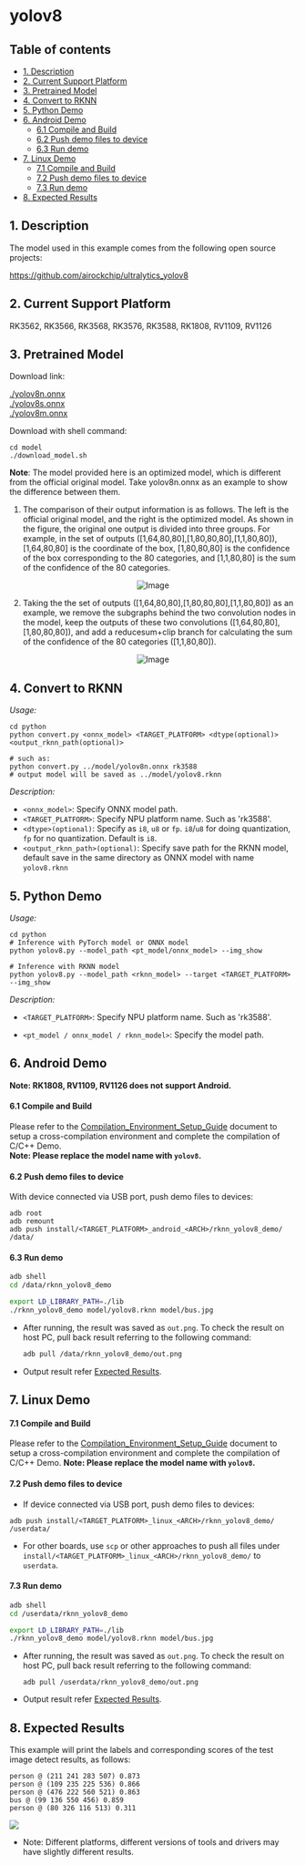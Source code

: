# yolov8

## Table of contents

- [1. Description](#1-description)
- [2. Current Support Platform](#2-current-support-platform)
- [3. Pretrained Model](#3-pretrained-model)
- [4. Convert to RKNN](#4-convert-to-rknn)
- [5. Python Demo](#5-python-demo)
- [6. Android Demo](#6-android-demo)
  - [6.1 Compile and Build](#61-compile-and-build)
  - [6.2 Push demo files to device](#62-push-demo-files-to-device)
  - [6.3 Run demo](#63-run-demo)
- [7. Linux Demo](#7-linux-demo)
  - [7.1 Compile and Build](#71-compile-and-build)
  - [7.2 Push demo files to device](#72-push-demo-files-to-device)
  - [7.3 Run demo](#73-run-demo)
- [8. Expected Results](#8-expected-results)



## 1. Description

The model used in this example comes from the following open source projects:  

https://github.com/airockchip/ultralytics_yolov8



## 2. Current Support Platform

RK3562, RK3566, RK3568, RK3576, RK3588, RK1808, RV1109, RV1126



## 3. Pretrained Model

Download link: 

[./yolov8n.onnx](https://ftrg.zbox.filez.com/v2/delivery/data/95f00b0fc900458ba134f8b180b3f7a1/examples/yolov8/yolov8n.onnx)<br />[./yolov8s.onnx](https://ftrg.zbox.filez.com/v2/delivery/data/95f00b0fc900458ba134f8b180b3f7a1/examples/yolov8/yolov8s.onnx)<br />[./yolov8m.onnx](https://ftrg.zbox.filez.com/v2/delivery/data/95f00b0fc900458ba134f8b180b3f7a1/examples/yolov8/yolov8m.onnx)

Download with shell command:

```
cd model
./download_model.sh
```

**Note**: The model provided here is an optimized model, which is different from the official original model. Take yolov8n.onnx as an example to show the difference between them.
1. The comparison of their output information is as follows. The left is the official original model, and the right is the optimized model. As shown in the figure, the original one output is divided into three groups. For example, in the set of outputs ([1,64,80,80],[1,80,80,80],[1,1,80,80]), [1,64,80,80] is the coordinate of the box, [1,80,80,80] is the confidence of the box corresponding to the 80 categories, and [1,1,80,80] is the sum of the confidence of the 80 categories.

<div align=center>
  <img src="./model_comparison/yolov8_output_comparison.jpg" alt="Image">
</div>

2. Taking the the set of outputs ([1,64,80,80],[1,80,80,80],[1,1,80,80]) as an example, we remove the subgraphs behind the two convolution nodes in the model, keep the outputs of these two convolutions ([1,64,80,80],[1,80,80,80]), and add a reducesum+clip branch for calculating the sum of the confidence of the 80 categories ([1,1,80,80]).

<div align=center>
  <img src="./model_comparison/yolov8_graph_comparison.jpg" alt="Image">
</div>


## 4. Convert to RKNN

*Usage:*

```shell
cd python
python convert.py <onnx_model> <TARGET_PLATFORM> <dtype(optional)> <output_rknn_path(optional)>

# such as: 
python convert.py ../model/yolov8n.onnx rk3588
# output model will be saved as ../model/yolov8.rknn
```

*Description:*

- `<onnx_model>`: Specify ONNX model path.
- `<TARGET_PLATFORM>`: Specify NPU platform name. Such as 'rk3588'.
- `<dtype>(optional)`: Specify as `i8`, `u8` or `fp`. `i8`/`u8` for doing quantization, `fp` for no quantization. Default is `i8`.
- `<output_rknn_path>(optional)`: Specify save path for the RKNN model, default save in the same directory as ONNX model with name `yolov8.rknn`



## 5. Python Demo

*Usage:*

```shell
cd python
# Inference with PyTorch model or ONNX model
python yolov8.py --model_path <pt_model/onnx_model> --img_show

# Inference with RKNN model
python yolov8.py --model_path <rknn_model> --target <TARGET_PLATFORM> --img_show
```

*Description:*

- `<TARGET_PLATFORM>`: Specify NPU platform name. Such as 'rk3588'.

- `<pt_model / onnx_model / rknn_model>`: Specify the model path.



## 6. Android Demo

**Note: RK1808, RV1109, RV1126 does not support Android.**

#### 6.1 Compile and Build

Please refer to the [Compilation_Environment_Setup_Guide](../../docs/Compilation_Environment_Setup_Guide.md#android-platform) document to setup a cross-compilation environment and complete the compilation of C/C++ Demo.  
**Note: Please replace the model name with `yolov8`.**

#### 6.2 Push demo files to device

With device connected via USB port, push demo files to devices:

```shell
adb root
adb remount
adb push install/<TARGET_PLATFORM>_android_<ARCH>/rknn_yolov8_demo/ /data/
```

#### 6.3 Run demo

```sh
adb shell
cd /data/rknn_yolov8_demo

export LD_LIBRARY_PATH=./lib
./rknn_yolov8_demo model/yolov8.rknn model/bus.jpg
```

- After running, the result was saved as `out.png`. To check the result on host PC, pull back result referring to the following command: 

  ```sh
  adb pull /data/rknn_yolov8_demo/out.png
  ```

- Output result refer [Expected Results](#8-expected-results).



## 7. Linux Demo

#### 7.1 Compile and Build

Please refer to the [Compilation_Environment_Setup_Guide](../../docs/Compilation_Environment_Setup_Guide.md#linux-platform) document to setup a cross-compilation environment and complete the compilation of C/C++ Demo.
**Note: Please replace the model name with `yolov8`.**

#### 7.2 Push demo files to device

- If device connected via USB port, push demo files to devices:

```shell
adb push install/<TARGET_PLATFORM>_linux_<ARCH>/rknn_yolov8_demo/ /userdata/
```

- For other boards, use `scp` or other approaches to push all files under `install/<TARGET_PLATFORM>_linux_<ARCH>/rknn_yolov8_demo/` to `userdata`.

#### 7.3 Run demo

```sh
adb shell
cd /userdata/rknn_yolov8_demo

export LD_LIBRARY_PATH=./lib
./rknn_yolov8_demo model/yolov8.rknn model/bus.jpg
```

- After running, the result was saved as `out.png`. To check the result on host PC, pull back result referring to the following command: 

  ```
  adb pull /userdata/rknn_yolov8_demo/out.png
  ```

- Output result refer [Expected Results](#8-expected-results).



## 8. Expected Results

This example will print the labels and corresponding scores of the test image detect results, as follows:

```
person @ (211 241 283 507) 0.873
person @ (109 235 225 536) 0.866
person @ (476 222 560 521) 0.863
bus @ (99 136 550 456) 0.859
person @ (80 326 116 513) 0.311
```

<img src="result.png">

- Note: Different platforms, different versions of tools and drivers may have slightly different results.
